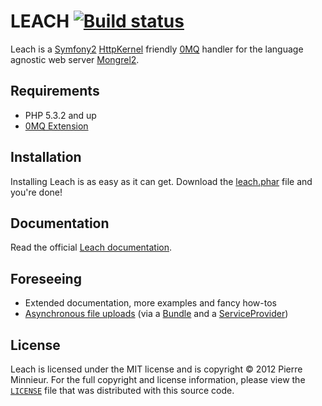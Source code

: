 # LEACH [![Build status](https://secure.travis-ci.org/pminnieur/Leach.png)](http://travis-ci.org/pminnieur/Leach)

Leach is a [Symfony2][1] [HttpKernel][2] friendly [0MQ][3] handler for the language agnostic web server [Mongrel2][4].

## Requirements

* PHP 5.3.2 and up
* [0MQ Extension][5]

## Installation

Installing Leach is as easy as it can get. Download the [leach.phar][6] file and you're done!

## Documentation

Read the official [Leach documentation][7].

## Foreseeing

* Extended documentation, more examples and fancy how-tos
* [Asynchronous file uploads][8] (via a [Bundle][9] and a [ServiceProvider][10])

## License

Leach is licensed under the MIT license and is copyright &copy; 2012 Pierre Minnieur. For the full copyright and license information, please view the [`LICENSE`][11] file that was distributed with this source code.

[1]: http://symfony.com/
[2]: https://github.com/symfony/HttpKernel
[3]: http://www.zeromq.org/
[4]: http://mongrel2.org/
[5]: http://pear.zero.mq/
[6]: http://get.falsep.com/leach.phar
[7]: http://leach.readthedocs.org/
[8]: http://mongrel2.org/static/book-finalch6.html#x8-810005.5
[9]: http://symfony.com/doc/current/book/page_creation.html#page-creation-bundles
[10]: http://silex.sensiolabs.org/doc/providers.html
[11]: https://raw.github.com/pminnieur/Leach/master/LICENSE
